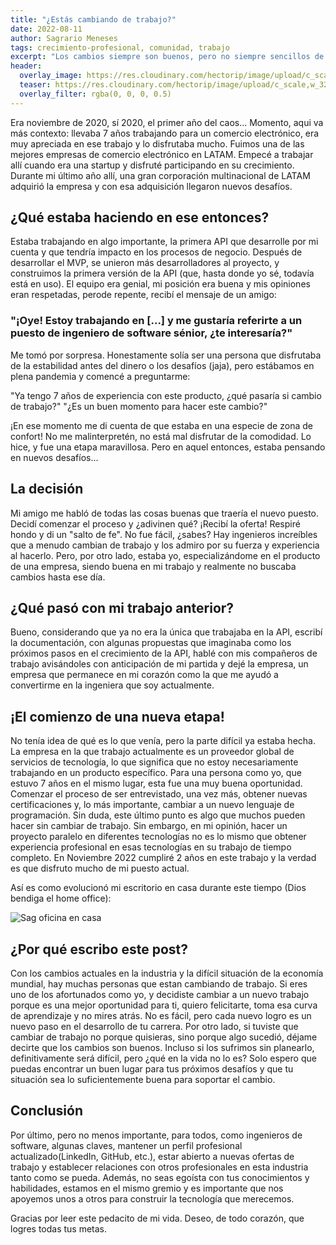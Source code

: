 ```yaml
---
title: "¿Estás cambiando de trabajo?"
date: 2022-08-11
author: Sagrario Meneses
tags: crecimiento-profesional, comunidad, trabajo
excerpt: "Los cambios siempre son buenos, pero no siempre sencillos de manejar, te comparto un poco del último cambio de trabajo que yo atravese."
header:
  overlay_image: https://res.cloudinary.com/hectorip/image/upload/c_scale,w_1200/v1660258408/182005458-80093fb7-e46c-49d9-ae4d-c35b8cf437ea_ptlwdt.png
  teaser: https://res.cloudinary.com/hectorip/image/upload/c_scale,w_320/v1660258408/182005458-80093fb7-e46c-49d9-ae4d-c35b8cf437ea_ptlwdt.png
  overlay_filter: rgba(0, 0, 0, 0.5)
---
```


Era noviembre de 2020, sí 2020, el primer año del caos... Momento, aqui va más contexto: llevaba 7 años trabajando para un comercio electrónico, era muy apreciada en ese trabajo y lo disfrutaba mucho. Fuimos una de las mejores empresas de comercio electrónico en LATAM. Empecé a trabajar allí cuando era una startup y disfruté participando en su crecimiento. Durante mi último año allí, una gran corporación multinacional de LATAM adquirió la empresa y con esa adquisición llegaron nuevos desafíos.

## ¿Qué estaba haciendo en ese entonces?

Estaba trabajando en algo importante, la primera API que desarrolle por mi cuenta y que tendría impacto en los procesos de negocio. Después de desarrollar el MVP, se unieron más desarrolladores al proyecto, y construimos la primera versión de la API (que, hasta donde yo sé, todavía está en uso). El equipo era genial, mi posición era buena y mis opiniones eran respetadas, perode repente, recibí el mensaje de un amigo:

### "¡Oye! Estoy trabajando en [...] y me gustaría referirte a un puesto de ingeniero de software sénior, ¿te interesaría?"

Me tomó por sorpresa. Honestamente solía ser una persona que disfrutaba de la estabilidad antes del dinero o los desafíos (jaja), pero estábamos en plena pandemia y comencé a preguntarme:

"Ya tengo 7 años de experiencia con este producto, ¿qué pasaría si cambio de trabajo?"
"¿Es un buen momento para hacer este cambio?"

¡En ese momento me di cuenta de que estaba en una especie de zona de confort! No me malinterpretén, no está mal disfrutar de la comodidad. Lo hice, y fue una etapa maravillosa. Pero en aquel entonces, estaba pensando en nuevos desafíos...

## La decisión

Mi amigo me habló de todas las cosas buenas que traería el nuevo puesto. Decidí comenzar el proceso y ¿adivinen qué? ¡Recibí la oferta! Respiré hondo y di un "salto de fe". No fue fácil, ¿sabes? Hay ingenieros increíbles que a menudo cambian de trabajo y los admiro por su fuerza y ​​experiencia al hacerlo. Pero, por otro lado, estaba yo, especializándome en el producto de una empresa, siendo buena en mi trabajo y realmente no buscaba cambios hasta ese día.

## ¿Qué pasó con mi trabajo anterior?

Bueno, considerando que ya no era la única que trabajaba en la API, escribí la documentación, con algunas propuestas que imaginaba como los próximos pasos en el crecimiento de la API, hablé con mis compañeros de trabajo avisándoles con anticipación  de mi partida y dejé la empresa, un empresa que permanece en mi corazón como la que me ayudó a convertirme en la ingeniera que soy actualmente.

## ¡El comienzo de una nueva etapa!

No tenía idea de qué es lo que venía, pero la parte difícil ya estaba hecha. La empresa en la que trabajo actualmente es un proveedor global de servicios de tecnología, lo que significa que no estoy necesariamente trabajando en un producto específico. Para una persona como yo, que estuvo 7 años en el mismo lugar, esta fue una muy buena oportunidad. Comenzar el proceso de ser entrevistado, una vez más, obtener nuevas certificaciones y, lo más importante, cambiar a un nuevo lenguaje de programación. Sin duda, este último punto es algo que muchos pueden hacer sin cambiar de trabajo. Sin embargo, en mi opinión, hacer un proyecto paralelo en diferentes tecnologías no es lo mismo que obtener experiencia profesional en esas tecnologías en su trabajo de tiempo completo. En Noviembre 2022 cumpliré 2 años en este trabajo y la verdad es que disfruto mucho de mi puesto actual.

Así es como evolucionó mi escritorio en casa durante este tiempo (Dios bendiga el home office):

 ![Sag oficina en casa](https://res.cloudinary.com/hectorip/image/upload/c_scale,w_1200/v1660258408/182005458-80093fb7-e46c-49d9-ae4d-c35b8cf437ea_ptlwdt.png)

## ¿Por qué escribo este post?

Con los cambios actuales en la industria y la difícil situación de la economía mundial, hay muchas personas que estan cambiando de trabajo. Si eres uno de los afortunados como yo, y decidiste cambiar a un nuevo trabajo porque es una mejor oportunidad para ti, quiero felicitarte, toma esa curva de aprendizaje y no mires atrás. No es fácil, pero cada nuevo logro es un nuevo paso en el desarrollo de tu carrera. Por otro lado, si tuviste que cambiar de trabajo no porque quisieras, sino porque algo sucedió, déjame decirte que los cambios son buenos. Incluso si los sufrimos sin planearlo, definitivamente será difícil, pero ¿qué en la vida no lo es? Solo espero que puedas encontrar un buen lugar para tus próximos desafíos y que tu situación sea lo suficientemente buena para soportar el cambio.

## Conclusión

Por último, pero no menos importante, para todos, como ingenieros de software, algunas claves, mantener un perfil profesional actualizado(LinkedIn, GitHub, etc.), estar abierto a nuevas ofertas de trabajo y establecer relaciones con otros profesionales en esta industria tanto como se pueda. Además, no seas egoísta con tus conocimientos y habilidades, estamos en el mismo gremio y es importante que nos apoyemos unos a otros para construir la tecnología que merecemos.

Gracias por leer este pedacito de mi vida. Deseo, de todo corazón, que logres todas tus metas.

